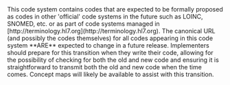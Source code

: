 <!--- Text entered into this file will appear at the top of the profiles page before the Formal Views of the profile content. -->

<div class="new-content" markdown="1">
This code system contains codes that are expected to be formally proposed as codes in other 'official' code systems in the future such as LOINC, SNOMED, etc. or as part of code systems managed in [http://terminology.hl7.org](http://terminology.hl7.org).  The canonical URL (and possibly the codes themselves) for all codes appearing in this code system **ARE** expected to change in a future release.  Implementers should prepare for this transition when they write their code, allowing for the possibility of checking for both the old and new code and ensuring it is straightforward to transmit both the old and new code when the time comes.  Concept maps will likely be available to assist with this transition.
</div>